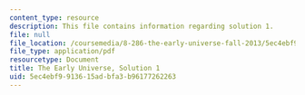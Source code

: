 ```yaml
---
content_type: resource
description: This file contains information regarding solution 1.
file: null
file_location: /coursemedia/8-286-the-early-universe-fall-2013/5ec4ebf9913615adbfa3b96177262263_MIT8_286F13_q1sols.pdf
file_type: application/pdf
resourcetype: Document
title: The Early Universe, Solution 1
uid: 5ec4ebf9-9136-15ad-bfa3-b96177262263
---
```

